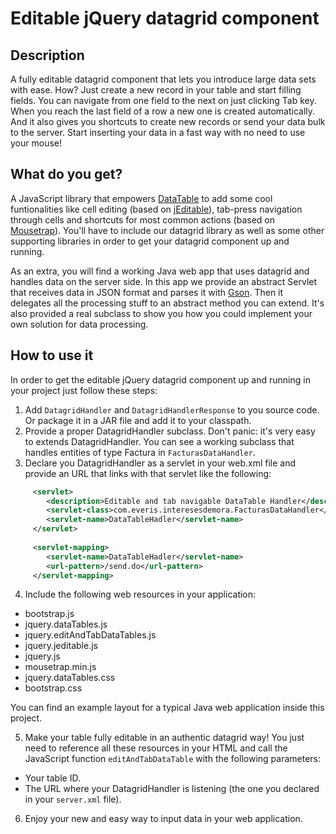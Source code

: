 Editable jQuery datagrid component
==================================

Description
-----------

A fully editable datagrid component that lets you introduce large data sets with ease. How? Just create a new record in your table and start filling fields. You can navigate from one field to the next on just clicking Tab key. When you reach the last field of a row a new one is created automatically. And it also gives you shortcuts to create new records or send your data bulk to the server. Start inserting your data in a fast way with no need to use your mouse!

What do you get?
----------------

A JavaScript library that empowers [DataTable](http://datatables.net/) to add some cool funtionalities like cell editing (based on [jEditable](http://www.appelsiini.net/projects/jeditable)), tab-press navigation through cells and shortcuts for most common actions (based on [Mousetrap](http://craig.is/killing/mice)). You'll have to include our datagrid library as well as some other supporting libraries in order to get your datagrid component up and running.

As an extra, you will find a working Java web app that uses datagrid and handles data on the server side. In this app we provide an abstract Servlet that receives data in JSON format and parses it with [Gson](https://sites.google.com/site/gson/). Then it delegates all the processing stuff to an abstract method you can extend. It's also provided a real subclass to show you how you could implement your own solution for data processing.

How to use it
-------------

In order to get the editable jQuery datagrid component up and running in your project just follow these steps:

1) Add `DatagridHandler` and `DatagridHandlerResponse` to you source code. Or package it in a JAR file and add it to your classpath.
2) Provide a proper DatagridHandler subclass. Don't panic: it's very easy to extends DatagridHandler. You can see a working subclass that handles entities of type Factura in `FacturasDataHandler`.
3) Declare you DatagridHandler as a servlet in your web.xml file and provide an URL that links with that servlet like the following:
```xml
     <servlet>
        <description>Editable and tab navigable DataTable Handler</description>
        <servlet-class>com.everis.interesesdemora.FacturasDataHandler</servlet-class>
        <servlet-name>DataTableHadler</servlet-name>
     </servlet>
     
     <servlet-mapping>
        <servlet-name>DataTableHadler</servlet-name>
        <url-pattern>/send.do</url-pattern>
     </servlet-mapping>
```
4) Include the following web resources in your application:

*   bootstrap.js
*   jquery.dataTables.js
*   jquery.editAndTabDataTables.js
*   jquery.jeditable.js
*   jquery.js
*   mousetrap.min.js
*   jquery.dataTables.css
*   bootstrap.css

You can find an example layout for a typical Java web application inside this project.

5) Make your table fully editable in an authentic datagrid way! You just need to reference all these resources in your HTML and call the JavaScript function `editAndTabDataTable` with the following parameters:

*   Your table ID.
*   The URL where your DatagridHandler is listening (the one you declared in your `server.xml` file).

6) Enjoy your new and easy way to input data in your web application.